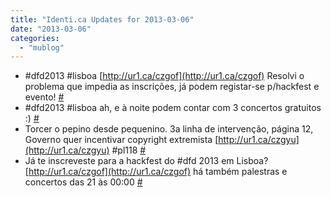 ```yaml
---
title: "Identi.ca Updates for 2013-03-06"
date: "2013-03-06"
categories: 
  - "mublog"
---
```


- #dfd2013 #lisboa [http://ur1.ca/czgof](http://ur1.ca/czgof) Resolvi o problema que impedia as inscrições, já podem registar-se p/hackfest e evento! [#](http://identi.ca/notice/99945928)
- #dfd2013 #lisboa ah, e à noite podem contar com 3 concertos gratuitos :) [#](http://identi.ca/notice/99945931)
- Torcer o pepino desde pequenino. 3a linha de intervenção, página 12, Governo quer incentivar copyright extremista [http://ur1.ca/czgyu](http://ur1.ca/czgyu) #pl118 [#](http://identi.ca/notice/99946136)
- Já te inscreveste para a hackfest do #dfd 2013 em Lisboa? [http://ur1.ca/czgof](http://ur1.ca/czgof) há também palestras e concertos das 21 às 00:00 [#](http://identi.ca/notice/99958156)
